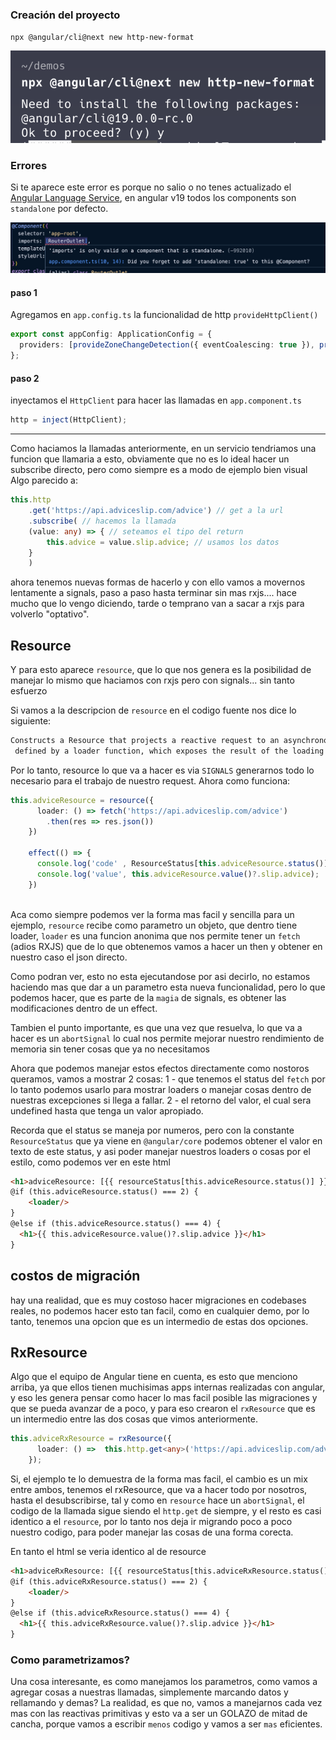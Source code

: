 ### Creación del proyecto 

`npx @angular/cli@next new http-new-format`

![angular create](angular-npx.png)


### Errores 

Si te aparece este error es porque no salio o no tenes actualizado el [Angular Language Service](https://marketplace.visualstudio.com/items?itemName=Angular.ng-template), en angular v19 todos los components son `standalone` por defecto.

![angular standalone error](import-error.png)


#### paso 1 

Agregamos en `app.config.ts` la funcionalidad de http `provideHttpClient()`

```ts
export const appConfig: ApplicationConfig = {
  providers: [provideZoneChangeDetection({ eventCoalescing: true }), provideRouter(routes), provideHttpClient() ]
};
```

#### paso 2

inyectamos el `HttpClient` para hacer las llamadas en `app.component.ts`

```ts
http = inject(HttpClient);
```

---

Como haciamos la llamadas anteriormente, en un servicio tendriamos una funcion que llamaria a esto, obviamente que no es lo ideal hacer un subscribe directo, pero como siempre es a modo de ejemplo bien visual
Algo parecido a:

```ts
this.http
    .get('https://api.adviceslip.com/advice') // get a la url
    .subscribe( // hacemos la llamada
    (value: any) => { // seteamos el tipo del return
        this.advice = value.slip.advice; // usamos los datos
    }
    )
```

ahora tenemos nuevas formas de hacerlo y con ello vamos a movernos lentamente a signals, paso a paso hasta terminar sin mas rxjs.... hace mucho que lo vengo diciendo, tarde o temprano van a sacar a rxjs para volverlo "optativo".

## Resource

Y para esto aparece `resource`, que lo que nos genera es la posibilidad de manejar lo mismo que haciamos con rxjs pero con signals... sin tanto esfuerzo 

Si vamos a la descripcion de `resource` en el codigo fuente nos dice lo siguiente:

```md
Constructs a Resource that projects a reactive request to an asynchronous operation
 defined by a loader function, which exposes the result of the loading operation via signals.
```
Por lo tanto, resource lo que va a hacer es via `SIGNALS` generarnos todo lo necesario para el trabajo de nuestro request.
Ahora como funciona: 

```ts
this.adviceResource = resource({
      loader: () => fetch('https://api.adviceslip.com/advice')
        .then(res => res.json())
    })

    effect(() => {
      console.log('code' , ResourceStatus[this.adviceResource.status()]);
      console.log('value', this.adviceResource.value()?.slip.advice); 
    })
    
```

Aca como siempre podemos ver la forma mas facil y sencilla para un ejemplo, `resource` recibe como parametro un objeto, que dentro tiene loader, `loader` es una funcion anonima que nos permite tener un `fetch` (adios RXJS) que de lo que obtenemos vamos a hacer un then y obtener en nuestro caso el json directo.

Como podran ver, esto no esta ejecutandose por asi decirlo, no estamos haciendo mas que dar a un parametro esta nueva funcionalidad, pero lo que podemos hacer, que es parte de la `magia` de signals, es obtener las modificaciones dentro de un effect.

Tambien el punto importante, es que una vez que resuelva, lo que va a hacer es un `abortSignal` lo cual nos permite mejorar nuestro rendimiento de memoria sin tener cosas que ya no necesitamos

Ahora que podemos manejar estos efectos directamente como nostoros queramos, vamos a mostrar 2 cosas:
1 - que tenemos el status del `fetch` por lo tanto podemos usarlo para mostrar loaders o manejar cosas dentro de nuestras excepciones si llega a fallar.
2 - el retorno del valor, el cual sera undefined hasta que tenga un valor apropiado.

Recorda que el status se maneja por numeros, pero con la constante `ResourceStatus` que ya viene en `@angular/core` podemos obtener el valor en texto de este status, y asi poder manejar nuestros loaders o cosas por el estilo, como podemos ver en este html

```html
<h1>adviceResource: [{{ resourceStatus[this.adviceResource.status()] }}]</h1>
@if (this.adviceResource.status() === 2) {
    <loader/>
}
@else if (this.adviceResource.status() === 4) {
  <h1>{{ this.adviceResource.value()?.slip.advice }}</h1>
}
```


## costos de migración

hay una realidad, que es muy costoso hacer migraciones en codebases reales, no podemos hacer esto tan facil, como en cualquier demo, por lo tanto, tenemos una opcion que es un intermedio de estas dos opciones.

## RxResource

Algo que el equipo de Angular tiene en cuenta, es esto que menciono arriba, ya que ellos tienen muchisimas apps internas realizadas con angular, y eso les genera pensar como hacer lo mas facil posible las migraciones y que se pueda avanzar de a poco, y para eso crearon el `rxResource` que es un intermedio entre las dos cosas que vimos anteriormente.

```ts
this.adviceRxResource = rxResource({
      loader: () =>  this.http.get<any>('https://api.adviceslip.com/advice')
    });
```

Si, el ejemplo te lo demuestra de la forma mas facil, el cambio es un mix entre ambos, tenemos el rxResource, que va a hacer todo por nosotros, hasta el desubscribirse, tal y como en `resource` hace un `abortSignal`, el codigo de la llamada sigue siendo el `http.get` de siempre, y el resto es casi identico a el `resource`, por lo tanto nos deja ir migrando poco a poco nuestro codigo, para poder manejar las cosas de una forma corecta.

En tanto el html se veria identico al de resource

```html
<h1>adviceRxResource: [{{ resourceStatus[this.adviceRxResource.status()] }}]</h1>
@if (this.adviceRxResource.status() === 2) {
    <loader/>
}
@else if (this.adviceRxResource.status() === 4) {
  <h1>{{ this.adviceRxResource.value()?.slip.advice }}</h1>
}
```

### Como parametrizamos?

Una cosa interesante, es como manejamos los parametros, como vamos a agregar cosas a nuestras llamadas, simplemente marcando datos y rellamando y demas?
La realidad, es que no, vamos a manejarnos cada vez mas con las reactivas primitivas y esto va a ser un GOLAZO de mitad de cancha, porque vamos a escribir `menos` codigo y vamos a ser `mas` eficientes.

